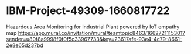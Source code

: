 # IBM-Project-49309-1660817722
Hazardous Area Monitoring for Industrial Plant powered by IoT
empathy map https://app.mural.co/invitation/mural/teamtopic8463/1662721115301?sender=u80f8a9998f0f0f5c33967733&key=23617afe-93e4-4c79-8661-2e8e65d237bd
